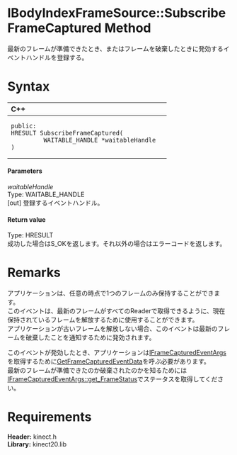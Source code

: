 IBodyIndexFrameSource::SubscribeFrameCaptured Method  
====================================================  

最新のフレームが準備できたとき、またはフレームを破棄したときに発効するイベントハンドルを登録する。 <span id="syntaxSection"></span>

Syntax  
======  

<table>
<colgroup>
<col width="100%" />
</colgroup>
<thead>
<tr class="header">
<th align="left">C++</th>
</tr>
</thead>
<tbody>
<tr class="odd">
<td align="left"><pre><code>public:  
HRESULT SubscribeFrameCaptured(  
         WAITABLE_HANDLE *waitableHandle  
)</code></pre></td>
</tr>
</tbody>
</table>

<span id="ID4EG"></span>
#### Parameters  

*waitableHandle*    
Type: WAITABLE\_HANDLE  
[out] 登録するイベントハンドル。  

<span id="ID4EP"></span>
#### Return value  

Type: HRESULT  
成功した場合はS\_OKを返します。それ以外の場合はエラーコードを返します。  

<span id="remarks"></span>

Remarks  
=======  

アプリケーションは、任意の時点で1つのフレームのみ保持することができます。  
このイベントは、最新のフレームがすべてのReaderで取得できるように、現在保持されているフレームを解放するために使用することができます。  
アプリケーションが古いフレームを解放しない場合、このイベントは最新のフレームを破棄したことを通知するために発効されます。  

このイベントが発効したとき、アプリケーションは[IFrameCapturedEventArgs](../../IFrameCapturedEventArgs.md)を取得するために[GetFrameCapturedEventData](GetFrameCapturedEventData.md)を呼ぶ必要があります。  
最新のフレームが準備できたのか破棄されたのかを知るためには[IFrameCapturedEventArgs::get_FrameStatus](../../IFrameCapturedEventArgs/Methods/get_FrameStatus_Method.md)でステータスを取得してください。  

<span id="requirements"></span>

Requirements  
============  

**Header:** kinect.h  
**Library:** kinect20.lib  



<!--Please do not edit the data in the comment block below.-->
<!--
TOCTitle : SubscribeFrameCaptured Method
RLTitle : IBodyIndexFrameSource::SubscribeFrameCaptured Method
KeywordK : SubscribeFrameCaptured method
KeywordK : IBodyIndexFrameSource::SubscribeFrameCaptured method
KeywordF : IBodyIndexFrameSource::SubscribeFrameCaptured
KeywordF : SubscribeFrameCaptured
KeywordF : Microsoft.Kinect.kinect.IBodyIndexFrameSource.SubscribeFrameCaptured(WAITABLE_HANDLE@)
KeywordA : M:Microsoft.Kinect.kinect.IBodyIndexFrameSource.SubscribeFrameCaptured(WAITABLE_HANDLE@)
AssetID : M:Microsoft.Kinect.kinect.IBodyIndexFrameSource.SubscribeFrameCaptured(WAITABLE_HANDLE@)
Locale : en-us
CommunityContent : 1
APIType : Managed
APILocation : 
APIName : Microsoft.Kinect.kinect.IBodyIndexFrameSource::SubscribeFrameCaptured
TargetOS : Windows
TopicType : kbSyntax
DevLang : C++
DocSet : K4Wv2
ProjType : K4Wv2Proj
Technology : Kinect for Windows
Product : Kinect for Windows SDK v2
productversion : 20
-->
